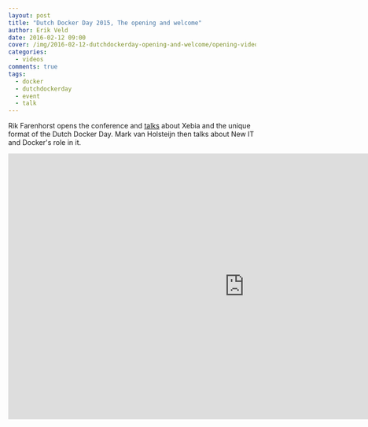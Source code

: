 ```yaml
---
layout: post
title: "Dutch Docker Day 2015, The opening and welcome"
author: Erik Veld
date: 2016-02-12 09:00
cover: /img/2016-02-12-dutchdockerday-opening-and-welcome/opening-video.png
categories:
  - videos
comments: true
tags:
  - docker
  - dutchdockerday
  - event
  - talk
---
```

Rik Farenhorst opens the conference and [talks](http://www.slideshare.net/xebia/opening-welcome-dutch-docker-day) about Xebia and the unique format of the Dutch Docker Day. Mark van Holsteijn then talks about New IT and Docker's role in it.

<iframe
  width="960"
  height="540"
  src="http://www.youtube.com/embed/cQtgCQWuixs"
  frameborder="0"
  allowfullscreen>
</iframe>
